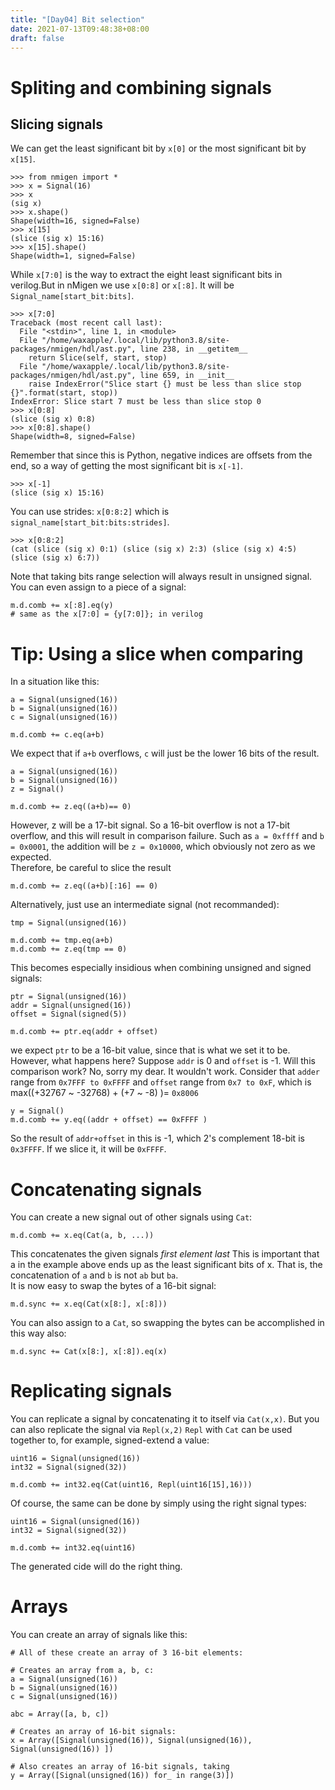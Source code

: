 ```yaml
---
title: "[Day04] Bit selection"
date: 2021-07-13T09:48:38+08:00
draft: false
---
```

# Spliting and combining signals
## Slicing signals
We can get the least significant bit by `x[0]` or the most significant bit by `x[15]`.
```
>>> from nmigen import *
>>> x = Signal(16)
>>> x
(sig x)
>>> x.shape()
Shape(width=16, signed=False)
>>> x[15]
(slice (sig x) 15:16)
>>> x[15].shape()
Shape(width=1, signed=False)
```
While `x[7:0]` is the way to extract the eight least significant bits in verilog.But in nMigen we use `x[0:8]` or `x[:8]`. It will be `Signal_name[start_bit:bits]`.
```
>>> x[7:0]
Traceback (most recent call last):
  File "<stdin>", line 1, in <module>
  File "/home/waxapple/.local/lib/python3.8/site-packages/nmigen/hdl/ast.py", line 238, in __getitem__
    return Slice(self, start, stop)
  File "/home/waxapple/.local/lib/python3.8/site-packages/nmigen/hdl/ast.py", line 659, in __init__
    raise IndexError("Slice start {} must be less than slice stop {}".format(start, stop))
IndexError: Slice start 7 must be less than slice stop 0
>>> x[0:8]
(slice (sig x) 0:8)
>>> x[0:8].shape()
Shape(width=8, signed=False)
```
Remember that since this is Python, negative indices are offsets from the end, so a way of getting the most significant bit is `x[-1]`.
```
>>> x[-1]
(slice (sig x) 15:16)
```
You can use strides: `x[0:8:2]` which is `signal_name[start_bit:bits:strides]`.
```
>>> x[0:8:2]
(cat (slice (sig x) 0:1) (slice (sig x) 2:3) (slice (sig x) 4:5) (slice (sig x) 6:7))
```
Note that taking bits range selection will always result in unsigned signal. \
You can even assign to a piece of a signal:
```
m.d.comb += x[:8].eq(y)
# same as the x[7:0] = {y[7:0]}; in verilog
```
# Tip: Using a slice when comparing
In a situation like this:
```
a = Signal(unsigned(16))
b = Signal(unsigned(16))
c = Signal(unsigned(16))

m.d.comb += c.eq(a+b)
```
We expect that if `a+b` overflows, `c` will just be the lower 16 bits of the result.
```
a = Signal(unsigned(16))
b = Signal(unsigned(16))
z = Signal()

m.d.comb += z.eq((a+b)== 0)
```
However, z will be a 17-bit signal. So a 16-bit overflow is not a 17-bit overflow, and this will result in comparison failure. Such as `a = 0xffff` and `b = 0x0001`, the addition will be `z = 0x10000`, which obviously not zero as we expected. \
Therefore, be careful to slice the result
```
m.d.comb += z.eq((a+b)[:16] == 0)
```
Alternatively, just use an intermediate signal (not recommanded):
```
tmp = Signal(unsigned(16))

m.d.comb += tmp.eq(a+b)
m.d.comb += z.eq(tmp == 0)
```
This becomes especially insidious when combining unsigned and signed signals:
```
ptr = Signal(unsigned(16))
addr = Signal(unsigned(16))
offset = Signal(signed(5))

m.d.comb += ptr.eq(addr + offset)
```
we expect `ptr` to be a 16-bit value, since that is what we set it to be. However, what happens here?
Suppose `addr` is 0 and `offset` is -1. Will this comparison work? No, sorry my dear. It wouldn't work.
Consider that `adder` range from `0x7FFF to 0xFFFF` and `offset` range from `0x7 to 0xF`, which is max((+32767 ~ -32768) + (+7 ~ -8) )= `0x8006`
```
y = Signal()
m.d.comb += y.eq((addr + offset) == 0xFFFF )
```
So the result of `addr+offset` in this is -1, which 2's complement 18-bit is `0x3FFFF`. If we slice it, it will be `0xFFFF`.
# Concatenating signals
You can create a new signal out of other signals using `Cat`:
```
m.d.comb += x.eq(Cat(a, b, ...))
```
This concatenates the given signals *first element last* This is important that a in the example above ends up as the least significant bits of x. That is, the concatenation of `a` and `b` is not `ab` but `ba`. \
It is now easy to swap the bytes of a 16-bit signal:
```
m.d.sync += x.eq(Cat(x[8:], x[:8]))
```
You can also assign to a `Cat`, so swapping the bytes can be accomplished in this way also:
```
m.d.sync += Cat(x[8:], x[:8]).eq(x)
```
# Replicating signals
You can replicate a signal by concatenating it to itself via `Cat(x,x)`. But you can also replicate the signal via `Repl(x,2)`
`Repl` with `Cat` can be used together to, for example, signed-extend a value:
```
uint16 = Signal(unsigned(16)) 
int32 = Signal(signed(32))

m.d.comb += int32.eq(Cat(uint16, Repl(uint16[15],16)))
```
Of course, the same can be done by simply using the right signal types:
```
uint16 = Signal(unsigned(16)) 
int32 = Signal(signed(32))

m.d.comb += int32.eq(uint16)
```
The generated cide will do the right thing.
# Arrays
You can create an array of signals like this:
```
# All of these create an array of 3 16-bit elements:

# Creates an array from a, b, c:
a = Signal(unsigned(16))
b = Signal(unsigned(16))
c = Signal(unsigned(16))

abc = Array([a, b, c])

# Creates an array of 16-bit signals:
x = Array([Signal(unsigned(16)), Signal(unsigned(16)), Signal(unsigned(16)) ])

# Also creates an array of 16-bit signals, taking 
y = Array([Signal(unsigned(16)) for_ in range(3)])
```